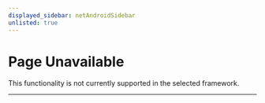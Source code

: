 ```yaml
---
displayed_sidebar: netAndroidSidebar
unlisted: true
---
```


# Page Unavailable

This functionality is not currently supported in the selected framework.

---

